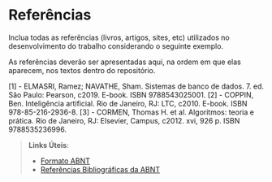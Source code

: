 # Referências

Inclua todas as referências (livros, artigos, sites, etc) utilizados no desenvolvimento do trabalho considerando o seguinte exemplo.

As referências deverão ser apresentadas aqui, na ordem em que elas aparecem, nos textos dentro do repositório.

[1] - ELMASRI, Ramez; NAVATHE, Sham. Sistemas de banco de dados. 7. ed. São Paulo: Pearson, c2019. E-book. ISBN 9788543025001. [2] - COPPIN, Ben. Inteligência artificial. Rio de Janeiro, RJ: LTC, c2010. E-book. ISBN 978-85-216-2936-8. [3] - CORMEN, Thomas H. et al. Algoritmos: teoria e prática. Rio de Janeiro, RJ: Elsevier, Campus, c2012. xvi, 926 p. ISBN 9788535236996.

> **Links Úteis**:
> - [Formato ABNT](https://www.normastecnicas.com/abnt/trabalhos-academicos/referencias/)
> - [Referências Bibliográficas da ABNT](https://comunidade.rockcontent.com/referencia-bibliografica-abnt/)
